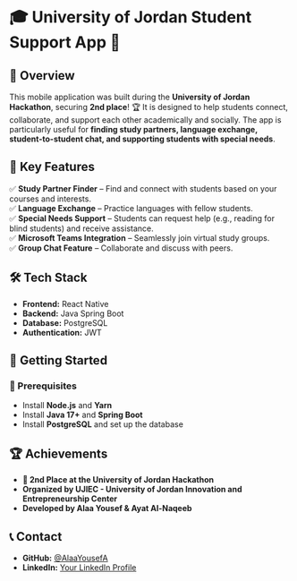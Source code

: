 # 🎓 University of Jordan Student Support App 🚀

## 📖 Overview

This mobile application was built during the **University of Jordan Hackathon**, securing **2nd place**! 🏆 It is designed to help students connect, collaborate, and support each other academically and socially. The app is particularly useful for **finding study partners, language exchange, student-to-student chat, and supporting students with special needs**.

## 🌟 Key Features

✅ **Study Partner Finder** – Find and connect with students based on your courses and interests.  
✅ **Language Exchange** – Practice languages with fellow students.  
✅ **Special Needs Support** – Students can request help (e.g., reading for blind students) and receive assistance.  
✅ **Microsoft Teams Integration** – Seamlessly join virtual study groups.  
✅ **Group Chat Feature** – Collaborate and discuss with peers.  

## 🛠️ Tech Stack

- **Frontend:** React Native
- **Backend:** Java Spring Boot
- **Database:** PostgreSQL
- **Authentication:** JWT


## 🚀 Getting Started

### 🔧 Prerequisites

- Install **Node.js** and **Yarn**
- Install **Java 17+** and **Spring Boot**
- Install **PostgreSQL** and set up the database

## 🏆 Achievements

- **🥈 2nd Place at the University of Jordan Hackathon**
- **Organized by UJIEC - University of Jordan Innovation and Entrepreneurship Center**
- **Developed by Alaa Yousef & Ayat Al-Naqeeb**

## 📞 Contact

- **GitHub:** [@AlaaYousefA](https://github.com/AlaaYousefA)
- **LinkedIn:** [Your LinkedIn Profile](https://www.linkedin.com/in/alaaalasrawi/)

